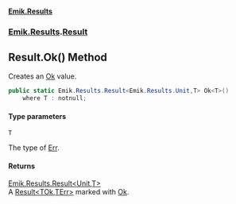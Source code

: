 #### [Emik.Results](index.md 'index')
### [Emik.Results](Emik.Results.md 'Emik.Results').[Result](Result.md 'Emik.Results.Result')

## Result.Ok<T>() Method

Creates an [Ok](Result{TOk,TErr}.Ok.md 'Emik.Results.Result<TOk,TErr>.Ok') value.

```csharp
public static Emik.Results.Result<Emik.Results.Unit,T> Ok<T>()
    where T : notnull;
```
#### Type parameters

<a name='Emik.Results.Result.Ok_T_().T'></a>

`T`

The type of [Err](Result{TOk,TErr}.Err.md 'Emik.Results.Result<TOk,TErr>.Err').

#### Returns
[Emik.Results.Result&lt;](Result{TOk,TErr}.md 'Emik.Results.Result<TOk,TErr>')[Unit](Unit.md 'Emik.Results.Unit')[,](Result{TOk,TErr}.md 'Emik.Results.Result<TOk,TErr>')[T](Result.Ok{T}.md#Emik.Results.Result.Ok_T_().T 'Emik.Results.Result.Ok<T>().T')[&gt;](Result{TOk,TErr}.md 'Emik.Results.Result<TOk,TErr>')  
A [Result&lt;TOk,TErr&gt;](Result{TOk,TErr}.md 'Emik.Results.Result<TOk,TErr>') marked with [Ok](Result{TOk,TErr}.Ok.md 'Emik.Results.Result<TOk,TErr>.Ok').